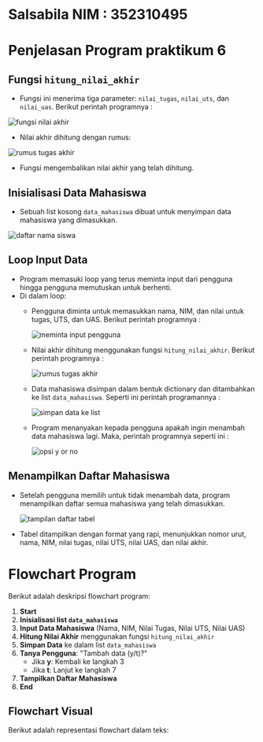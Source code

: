 # Salsabila NIM : 352310495
# Penjelasan Program praktikum 6
## Fungsi `hitung_nilai_akhir`
- Fungsi ini menerima tiga parameter: `nilai_tugas`, `nilai_uts`, dan `nilai_uas`. Berikut perintah programnya :

![fungsi nilai akhir](https://github.com/user-attachments/assets/a587b4c4-84cc-42f8-adf8-c773412a2c68)

- Nilai akhir dihitung dengan rumus:
  
![rumus tugas akhir](https://github.com/user-attachments/assets/c6a616f8-2325-4924-b27b-828b0de83d08)


- Fungsi mengembalikan nilai akhir yang telah dihitung.
  

## Inisialisasi Data Mahasiswa
- Sebuah list kosong `data_mahasiswa` dibuat untuk menyimpan data mahasiswa yang dimasukkan.

![daftar nama siswa](https://github.com/user-attachments/assets/e8d77908-cd3f-4bec-a6f6-bff18052611b)

## Loop Input Data
- Program memasuki loop yang terus meminta input dari pengguna hingga pengguna memutuskan untuk berhenti.
- Di dalam loop:
  - Pengguna diminta untuk memasukkan nama, NIM, dan nilai untuk tugas, UTS, dan UAS. Berikut perintah programnya :
    
    ![meminta input pengguna](https://github.com/user-attachments/assets/5745dd61-61b0-44ba-af49-58bde1f93309)
  - Nilai akhir dihitung menggunakan fungsi `hitung_nilai_akhir`. Berikut perintah programnya :

    ![rumus tugas akhir](https://github.com/user-attachments/assets/1edcf75f-fae5-429c-bbb2-5f22bfc4a206)
  - Data mahasiswa disimpan dalam bentuk dictionary dan ditambahkan ke list `data_mahasiswa`. Seperti ini perintah programannya :

    ![simpan data ke list](https://github.com/user-attachments/assets/469ff434-0f3e-4175-bced-fdbd0d27008e)
  - Program menanyakan kepada pengguna apakah ingin menambah data mahasiswa lagi. Maka, perintah programnya seperti ini :

    ![opsi y or no](https://github.com/user-attachments/assets/1e7b4492-f902-494c-843c-5e715e6c14bf)


## Menampilkan Daftar Mahasiswa
- Setelah pengguna memilih untuk tidak menambah data, program menampilkan daftar semua mahasiswa yang telah dimasukkan.

  ![tampilan daftar tabel](https://github.com/user-attachments/assets/cb920b95-c545-4021-9422-7db085ef43af)

- Tabel ditampilkan dengan format yang rapi, menunjukkan nomor urut, nama, NIM, nilai tugas, nilai UTS, nilai UAS, dan nilai akhir.
  

# Flowchart Program

Berikut adalah deskripsi flowchart program:

1. **Start**
2. **Inisialisasi list `data_mahasiswa`**
3. **Input Data Mahasiswa** (Nama, NIM, Nilai Tugas, Nilai UTS, Nilai UAS)
4. **Hitung Nilai Akhir** menggunakan fungsi `hitung_nilai_akhir`
5. **Simpan Data** ke dalam list `data_mahasiswa`
6. **Tanya Pengguna**: "Tambah data (y/t)?"
   - Jika **y**: Kembali ke langkah 3
   - Jika **t**: Lanjut ke langkah 7
7. **Tampilkan Daftar Mahasiswa**
8. **End**

## Flowchart Visual

Berikut adalah representasi flowchart dalam teks:


